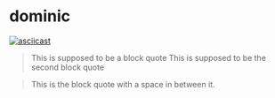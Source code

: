 # dominic

[![asciicast](https://asciinema.org/a/8PfTRk0QdeWVmZoU46BYFwTTd.png)](https://asciinema.org/a/8PfTRk0QdeWVmZoU46BYFwTTd)
>This is supposed to be a block quote
>This is supposed to be the second block quote

>This is the block quote with a space in between it.
